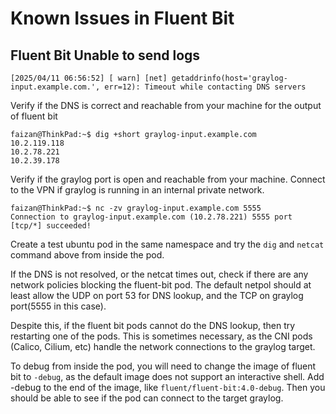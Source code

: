 # Known Issues in Fluent Bit

## Fluent Bit Unable to send logs

```
[2025/04/11 06:56:52] [ warn] [net] getaddrinfo(host='graylog-input.example.com.', err=12): Timeout while contacting DNS servers
```

Verify if the DNS is correct and reachable from your machine for the output of fluent bit

```
faizan@ThinkPad:~$ dig +short graylog-input.example.com
10.2.119.118
10.2.78.221
10.2.39.178
```

Verify if the graylog port is open and reachable from your machine. Connect to the VPN if
graylog is running in an internal private network.

```
faizan@ThinkPad:~$ nc -zv graylog-input.example.com 5555
Connection to graylog-input.example.com (10.2.78.221) 5555 port [tcp/*] succeeded!
```

Create a test ubuntu pod in the same namespace and try the `dig` and `netcat` command above from inside the pod.

If the DNS is not resolved, or the netcat times out, check if there are any network policies blocking the fluent-bit pod.
The default netpol should at least allow the UDP on port 53 for DNS lookup, and the TCP on graylog port(5555 in this case).

Despite this, if the fluent bit pods cannot do the DNS lookup, then try restarting one of the pods.
This is sometimes necessary, as the CNI pods (Calico, Cilium, etc) handle the network connections to the graylog target.

To debug from inside the pod, you will need to change the image of fluent bit to `-debug`, as the default image does not support
an interactive shell. Add -debug to the end of the image, like `fluent/fluent-bit:4.0-debug`.
Then you should be able to see if the pod can connect to the target graylog.